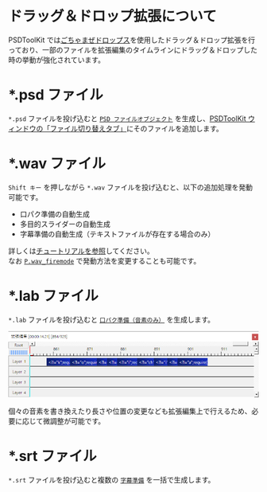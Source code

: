 # ドラッグ＆ドロップ拡張について

PSDToolKit では[ごちゃまぜドロップス](https://github.com/oov/aviutl_gcmzdrops)を使用したドラッグ＆ドロップ拡張を行っており、一部のファイルを拡張編集のタイムラインにドラッグ＆ドロップした時の挙動が強化されています。

# *.psd ファイル

`*.psd` ファイルを投げ込むと [`PSD ファイルオブジェクト`](obj.md#PSD_ファイルオブジェクト) を生成し、[PSDToolKit ウィンドウの「ファイル切り替えタブ」](obj.md#PSDToolKit_ウィンドウ)にそのファイルを追加します。

# *.wav ファイル

`Shift キー` を押しながら `*.wav` ファイルを投げ込むと、以下の追加処理を発動可能です。

- 口パク準備の自動生成
- 多目的スライダーの自動生成
- 字幕準備の自動生成（テキストファイルが存在する場合のみ）

詳しくは[チュートリアルを参照](tutorial.md#口パク準備と字幕準備の配置を効率化)してください。  
なお [`P.wav_firemode`](setting.md#P.wav_firemode) で発動方法を変更することも可能です。

# *.lab ファイル

`*.lab` ファイルを投げ込むと [`口パク準備（音素のみ）`](prep.md#口パク準備（音素のみ）) を生成します。

![`*.lab` ファイルのドラッグ＆ドロップ例](assets/gcmzdrops-lab.png)

個々の音素を書き換えたり長さや位置の変更なども拡張編集上で行えるため、必要に応じて微調整が可能です。

# *.srt ファイル

`*.srt` ファイルを投げ込むと複数の [`字幕準備`](prep.md#字幕準備) を一括で生成します。
